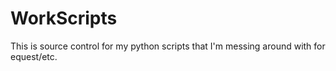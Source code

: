 WorkScripts
===========

This is source control for my python scripts that I'm messing around with for equest/etc.